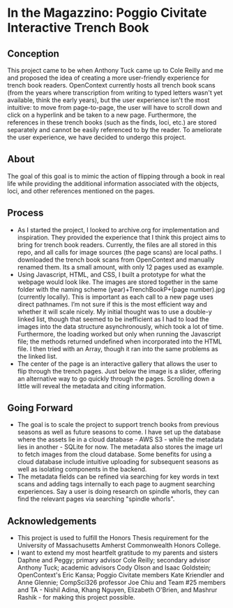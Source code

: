 # In the Magazzino: Poggio Civitate Interactive Trench Book 

## Conception
This project came to be when Anthony Tuck came up to Cole Reilly and me and proposed the idea of creating a more user-friendly experience for trench book readers. OpenContext currently hosts all trench book scans (from the years where transcription from writing to typed letters wasn't yet available, think the early years), but the user experience isn't the most intuitive: to move from page-to-page, the user will have to scroll down and click on a hyperlink and be taken to a new page. Furthermore, the references in these trench books (such as the finds, loci, etc.) are stored separately and cannot be easily referenced to by the reader. To ameliorate the user experience, we have decided to undergo this project.

## About
The goal of this goal is to mimic the action of flipping through a book in real life while providing the additional information associated with the objects, loci, and other references mentioned on the pages.

## Process
- As I started the project, I looked to archive.org for implementation and inspiration. They provided the experience that I think this project aims to bring for trench book readers. Currently, the files are all stored in this repo, and all calls for image sources (the page scans) are local paths. I downloaded the trench book scans from OpenContext and manually renamed them. Its a small amount, with only 12 pages used as example.
- Using Javascript, HTML, and CSS, I built a prototype for what the webpage would look like. The images are stored together in the same folder with the naming scheme (year)+TrenchBookP+(page number).jpg (currently locally). This is important as each call to a new page uses direct pathnames. I’m not sure if this is the most efficient way and whether it will scale nicely. My initial thought was to use a double-y linked list, though that seemed to be inefficient as I had to load the images into the data structure asynchronously, which took a lot of time. Furthermore, the loading worked but only when running the Javascript file; the methods returned undefined when incorporated into the HTML file. I then tried with an Array, though it ran into the same problems as the linked list. 
- The center of the page is an interactive gallery that allows the user to flip through the trench pages. Just below the image is a slider, offering an alternative way to go quickly through the pages. Scrolling down a little will reveal the metadata and citing information. 

## Going Forward
- The goal is to scale the project to support trench books from previous seasons as well as future seasons to come. I have set up the database where the assets lie in a cloud database - AWS S3 - while the metadata lies in another - SQLite for now. The metadata also stores the image url to fetch images from the cloud database. Some   benefits for using a cloud database include intuitive uploading for subsequent seasons as well as isolating components in the backend.
- The metadata fields can be refined via searching for key words in text scans and adding tags internally to each page to augment searching experiences. Say a user is doing research on spindle whorls, they can find the relevant pages via searching "spindle whorls". 

## Acknowledgements
- This project is used to fulfill the Honors Thesis requirement for the University of Massachusetts Amherst Commonwealth Honors College.
- I want to extend my most heartfelt gratitude to my parents and sisters Daphne and Peggy; primary advisor Cole Reilly; secondary advisor Anthony Tuck; academic advisors Cody Olson and Isaac Goldstein; OpenContext's Eric Kansa; Poggio Civitate members Kate Kriendler and Anne Glennie; CompSci326 professor Joe Chiu and Team #25 members and TA - Nishil Adina, Khang Nguyen, Elizabeth O'Brien, and Mashrur Rashik - for making this project possible.